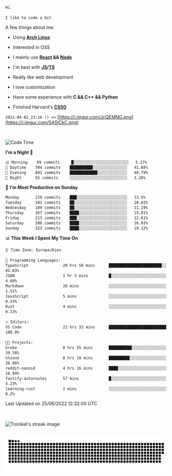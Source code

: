 ```
Hi.

I like to code a bit
```

A few things about me:

-   Using **[Arch Linux](https://archlinux.org/)**

-   Interested in OSS

-   I mainly use **[React](https://reactjs.org/) && [Node](https://nodejs.org/en/)**

-   I'm best with **[JS](https://www.javascript.com/)/[TS](https://www.typescriptlang.org/)**

-   Really like web development

-   I love customization

-   Have some experience with **C && C++ && Python**

-   Finished Harvard's **[CS50](https://cs50.harvard.edu)**

`2022-04-02_23:16 () =>` [https://i.imgur.com/JcQEMNG.png](https://i.imgur.com/SA5ICkC.png)

<br>

<!--START_SECTION:waka-->
![Code Time](http://img.shields.io/badge/Code%20Time-722%20hrs%2052%20mins-blue)

**I'm a Night 🦉** 

```text
🌞 Morning    89 commits     █░░░░░░░░░░░░░░░░░░░░░░░░   5.27% 
🌆 Daytime    704 commits    ██████████░░░░░░░░░░░░░░░   41.68% 
🌃 Evening    841 commits    ████████████░░░░░░░░░░░░░   49.79% 
🌙 Night      55 commits     ░░░░░░░░░░░░░░░░░░░░░░░░░   3.26%

```
📅 **I'm Most Productive on Sunday** 

```text
Monday       228 commits    ███░░░░░░░░░░░░░░░░░░░░░░   13.5% 
Tuesday      183 commits    ██░░░░░░░░░░░░░░░░░░░░░░░   10.83% 
Wednesday    189 commits    ██░░░░░░░░░░░░░░░░░░░░░░░   11.19% 
Thursday     267 commits    ████░░░░░░░░░░░░░░░░░░░░░   15.81% 
Friday       213 commits    ███░░░░░░░░░░░░░░░░░░░░░░   12.61% 
Saturday     286 commits    ████░░░░░░░░░░░░░░░░░░░░░   16.93% 
Sunday       323 commits    ████░░░░░░░░░░░░░░░░░░░░░   19.12%

```


📊 **This Week I Spent My Time On** 

```text
⌚︎ Time Zone: Europe/Kiev

💬 Programming Languages: 
TypeScript               20 hrs 56 mins      ███████████████████████░░   92.83% 
JSON                     1 hr 3 mins         █░░░░░░░░░░░░░░░░░░░░░░░░   4.68% 
Markdown                 20 mins             ░░░░░░░░░░░░░░░░░░░░░░░░░   1.51% 
JavaScript               5 mins              ░░░░░░░░░░░░░░░░░░░░░░░░░   0.43% 
Rust                     4 mins              ░░░░░░░░░░░░░░░░░░░░░░░░░   0.33%

🔥 Editors: 
VS Code                  22 hrs 33 mins      █████████████████████████   100.0%

🐱‍💻 Projects: 
broke                    8 hrs 55 mins       ██████████░░░░░░░░░░░░░░░   39.58% 
ntzone                   8 hrs 18 mins       █████████░░░░░░░░░░░░░░░░   36.86% 
reddit-nanoid            4 hrs 16 mins       ████░░░░░░░░░░░░░░░░░░░░░   18.94% 
fastify-autoroutes       57 mins             █░░░░░░░░░░░░░░░░░░░░░░░░   4.23% 
learning-rust            2 mins              ░░░░░░░░░░░░░░░░░░░░░░░░░   0.2%

```


 Last Updated on 25/06/2022 12:32:00 UTC
<!--END_SECTION:waka-->

<br>

<p><img align="center" src="https://github-readme-streak-stats.herokuapp.com/?user=Tronikelis&theme=dark" alt="Tronikel's streak image" /></p>

<br>

<img title="" src="https://raw.githubusercontent.com/Tronikelis/Tronikelis/output/github-contribution-grid-snake.svg" alt="very cool snake thingey" data-align="left">
